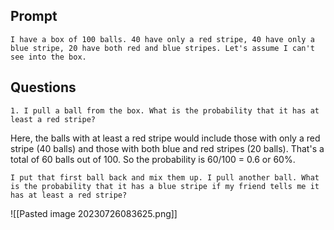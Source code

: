 ## Prompt
```
I have a box of 100 balls. 40 have only a red stripe, 40 have only a blue stripe, 20 have both red and blue stripes. Let's assume I can't see into the box.
```

## Questions

```
1. I pull a ball from the box. What is the probability that it has at least a red stripe?
```

Here, the balls with at least a red stripe would include those with only a red stripe (40 balls) and those with both blue and red stripes (20 balls). That's a total of 60 balls out of 100. So the probability is 60/100 = 0.6 or 60%.

```
I put that first ball back and mix them up. I pull another ball. What is the probability that it has a blue stripe if my friend tells me it has at least a red stripe?
```

![[Pasted image 20230726083625.png]]